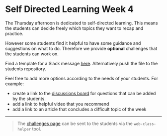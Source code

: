 # Self Directed Learning Week 4

The Thursday afternoon is dedicated to self-directed learning. This means the students can decide freely which topics they want to recap and practice.

However some students find it helpful to have some guidance and suggestions on what to do. Therefore we provide **optional** challenges that the students can work on.

Find a template for a Slack message [here](self-directed-learning-week-4.md). Alternatively push the file to the students repository.

Feel free to add more options according to the needs of your students.
For example:

- create a link to the [discussions board](https://github.com/orgs/neuefische/discussions/categories/web-self-directed-learning) for questions that can be added by the students.
- add a link to helpful video that you recommend
- add a link to an article that concludes a difficult topic of the week

---

> The [challenges page](challenges-self-directed-learning-week-4.md) can be sent to the students via the `web-class-helper` tool.
